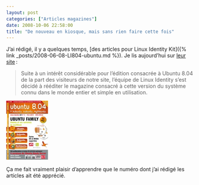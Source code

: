 ```yaml
---
layout: post
categories: ["Articles magazines"]
date: 2008-10-06 22:58:00
title: "De nouveau en kiosque, mais sans rien faire cette fois"
---
```


J’ai rédigé, il y a quelques temps,
[des articles pour Linux Identity Kit]({% link _posts/2008-06-08-LI804-ubuntu.md %}). Je
lis aujourd’hui sur
[leur site](http://www.linuxidentity.com/fr/index.php?name=News&file=article&sid=39) :

> Suite à un intérêt considérable pour l’édition consacrée à Ubuntu
> 8.04 de la part des visiteurs de notre site, l’équipe de Linux
> Identity s’est décidé à rééditer le magazine consacré à cette version
> du système connu dans le monde entier et simple en utilisation.

[![couverture](/assets/images/articles/LI804_couv_C.webp)](http://www.linuxidentity.com/fr/index.php?name=News&file=article&sid=39)

Ça me fait vraiment plaisir d’apprendre que le numéro dont j’ai rédigé
les articles ait été apprécié.
